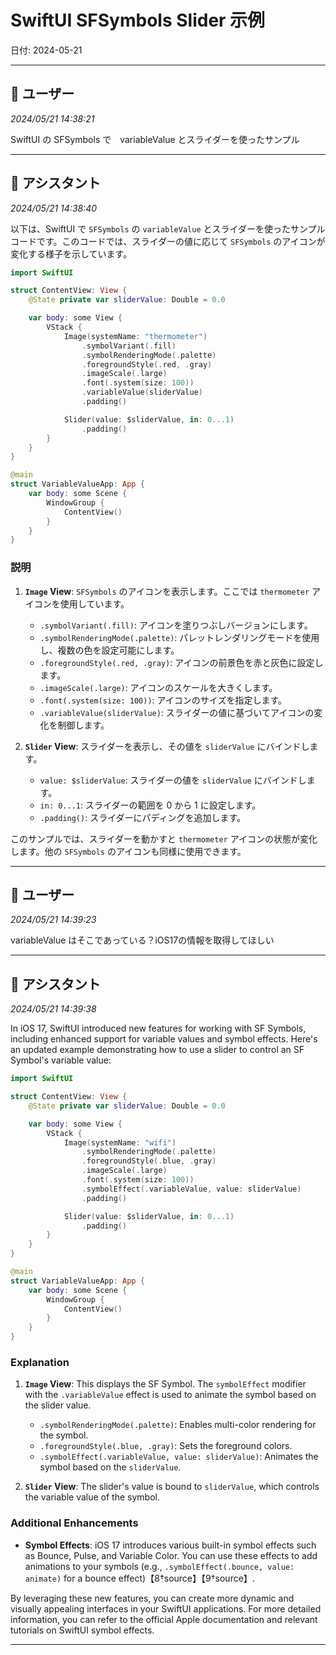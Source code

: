 # SwiftUI SFSymbols Slider 示例

日付: 2024-05-21

---

## 👤 ユーザー
*2024/05/21 14:38:21*

SwiftUI の SFSymbols で　variableValue とスライダーを使ったサンプル

---

## 🤖 アシスタント
*2024/05/21 14:38:40*

以下は、SwiftUI で `SFSymbols` の `variableValue` とスライダーを使ったサンプルコードです。このコードでは、スライダーの値に応じて `SFSymbols` のアイコンが変化する様子を示しています。

```swift
import SwiftUI

struct ContentView: View {
    @State private var sliderValue: Double = 0.0

    var body: some View {
        VStack {
            Image(systemName: "thermometer")
                .symbolVariant(.fill)
                .symbolRenderingMode(.palette)
                .foregroundStyle(.red, .gray)
                .imageScale(.large)
                .font(.system(size: 100))
                .variableValue(sliderValue)
                .padding()

            Slider(value: $sliderValue, in: 0...1)
                .padding()
        }
    }
}

@main
struct VariableValueApp: App {
    var body: some Scene {
        WindowGroup {
            ContentView()
        }
    }
}
```

### 説明
1. **`Image` View**: `SFSymbols` のアイコンを表示します。ここでは `thermometer` アイコンを使用しています。
    - `.symbolVariant(.fill)`: アイコンを塗りつぶしバージョンにします。
    - `.symbolRenderingMode(.palette)`: パレットレンダリングモードを使用し、複数の色を設定可能にします。
    - `.foregroundStyle(.red, .gray)`: アイコンの前景色を赤と灰色に設定します。
    - `.imageScale(.large)`: アイコンのスケールを大きくします。
    - `.font(.system(size: 100))`: アイコンのサイズを指定します。
    - `.variableValue(sliderValue)`: スライダーの値に基づいてアイコンの変化を制御します。

2. **`Slider` View**: スライダーを表示し、その値を `sliderValue` にバインドします。
    - `value: $sliderValue`: スライダーの値を `sliderValue` にバインドします。
    - `in: 0...1`: スライダーの範囲を 0 から 1 に設定します。
    - `.padding()`: スライダーにパディングを追加します。

このサンプルでは、スライダーを動かすと `thermometer` アイコンの状態が変化します。他の `SFSymbols` のアイコンも同様に使用できます。

---

## 👤 ユーザー
*2024/05/21 14:39:23*

variableValue はそこであっている？iOS17の情報を取得してほしい

---

## 🤖 アシスタント
*2024/05/21 14:39:38*

In iOS 17, SwiftUI introduced new features for working with SF Symbols, including enhanced support for variable values and symbol effects. Here's an updated example demonstrating how to use a slider to control an SF Symbol's variable value:

```swift
import SwiftUI

struct ContentView: View {
    @State private var sliderValue: Double = 0.0

    var body: some View {
        VStack {
            Image(systemName: "wifi")
                .symbolRenderingMode(.palette)
                .foregroundStyle(.blue, .gray)
                .imageScale(.large)
                .font(.system(size: 100))
                .symbolEffect(.variableValue, value: sliderValue)
                .padding()

            Slider(value: $sliderValue, in: 0...1)
                .padding()
        }
    }
}

@main
struct VariableValueApp: App {
    var body: some Scene {
        WindowGroup {
            ContentView()
        }
    }
}
```

### Explanation
1. **`Image` View**: This displays the SF Symbol. The `symbolEffect` modifier with the `.variableValue` effect is used to animate the symbol based on the slider value.
    - `.symbolRenderingMode(.palette)`: Enables multi-color rendering for the symbol.
    - `.foregroundStyle(.blue, .gray)`: Sets the foreground colors.
    - `.symbolEffect(.variableValue, value: sliderValue)`: Animates the symbol based on the `sliderValue`.

2. **`Slider` View**: The slider's value is bound to `sliderValue`, which controls the variable value of the symbol.

### Additional Enhancements
- **Symbol Effects**: iOS 17 introduces various built-in symbol effects such as Bounce, Pulse, and Variable Color. You can use these effects to add animations to your symbols (e.g., `.symbolEffect(.bounce, value: animate)` for a bounce effect)【8†source】【9†source】.

By leveraging these new features, you can create more dynamic and visually appealing interfaces in your SwiftUI applications. For more detailed information, you can refer to the official Apple documentation and relevant tutorials on SwiftUI symbol effects.

---

